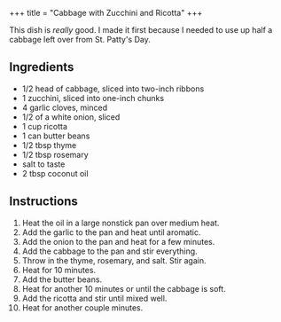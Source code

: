 +++
title = "Cabbage with Zucchini and Ricotta"
+++

This dish is _really_ good. I made it first because I needed to use up half a
cabbage left over from St. Patty's Day.

## Ingredients

- 1/2 head of cabbage, sliced into two-inch ribbons
- 1 zucchini, sliced into one-inch chunks
- 4 garlic cloves, minced
- 1/2 of a white onion, sliced
- 1 cup ricotta
- 1 can butter beans
- 1/2 tbsp thyme
- 1/2 tbsp rosemary
- salt to taste
- 2 tbsp coconut oil

## Instructions

1. Heat the oil in a large nonstick pan over medium heat.
2. Add the garlic to the pan and heat until aromatic.
3. Add the onion to the pan and heat for a few minutes.
4. Add the cabbage to the pan and stir everything.
5. Throw in the thyme, rosemary, and salt. Stir again.
6. Heat for 10 minutes.
7. Add the butter beans.
8. Heat for another 10 minutes or until the cabbage is soft.
9. Add the ricotta and stir until mixed well.
10. Heat for another couple minutes.
